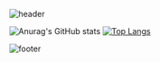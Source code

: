 ![header](https://capsule-render.vercel.app/api?type=waving&color=ADD8E6&height=100&section=header&text=WELCOME%20🐳&fontSize=30&fontAlignY=20&fontColor=000000)

![Anurag's GitHub stats](https://github-readme-stats.vercel.app/api?username=ssongplay&show_icons=true&count_private=true&include_all_commits=true&hide=stars,contribs)
[![Top Langs](https://github-readme-stats.vercel.app/api/top-langs/?username=ssongplay&layout=compact&hide=jupyter%20notebook)](https://github.com/ssongplay/github-readme-stats)

![footer](https://capsule-render.vercel.app/api?type=waving&color=ADD8E6&height=100&section=footer&fontSize=10)
